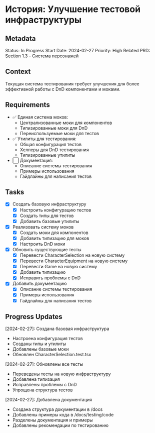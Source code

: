 # История: Улучшение тестовой инфраструктуры

## Metadata
Status: In Progress
Start Date: 2024-02-27
Priority: High
Related PRD: Section 1.3 - Система персонажей

## Context
Текущая система тестирования требует улучшения для более эффективной работы с DnD компонентами и моками.

## Requirements
- ✅ Единая система моков:
  - Централизованные моки для компонентов
  - Типизированные моки для DnD
  - Переиспользуемые моки для тестов
- ✅ Утилиты для тестирования:
  - Общая конфигурация тестов
  - Хелперы для DnD тестирования
  - Типизированные утилиты
- ⬜ Документация:
  - Описание системы тестирования
  - Примеры использования
  - Гайдлайны для написания тестов

## Tasks
- [x] Создать базовую инфраструктуру
  - [x] Настроить конфигурацию тестов
  - [x] Создать типы для тестов
  - [x] Добавить базовые утилиты
- [x] Реализовать систему моков
  - [x] Создать моки для компонентов
  - [x] Добавить типизацию для моков
  - [x] Настроить DnD моки
- [x] Обновить существующие тесты
  - [x] Перевести CharacterSelection на новую систему
  - [x] Перевести CharacterEquipment на новую систему
  - [x] Перевести Game на новую систему
  - [x] Добавить типизацию
  - [x] Исправить проблемы с DnD
- [x] Добавить документацию
  - [x] Описание системы тестирования
  - [x] Примеры использования
  - [x] Гайдлайны для написания тестов

## Progress Updates
[2024-02-27]: Создана базовая инфраструктура
- Настроена конфигурация тестов
- Созданы типы и утилиты
- Добавлены базовые моки
- Обновлен CharacterSelection.test.tsx

[2024-02-27]: Обновлены все тесты
- Переведены тесты на новую инфраструктуру
- Добавлена типизация
- Исправлены проблемы с DnD
- Упрощена структура тестов

[2024-02-27]: Добавлена документация
- Создана структура документации в /docs
- Добавлены примеры кода в /docs/testing/code
- Разделены документация и примеры
- Добавлены рекомендации по тестированию 